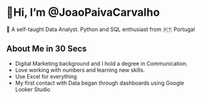# 👋Hi, I’m @JoaoPaivaCarvalho
👀 A self-taught Data Analyst. Python and SQL enthusiast from 🇵🇹 Portugal

## About Me in 30 Secs
- Digital Marketing background and I hold a degree in Communication.
- Love working with numbers and learning new skills.
- Use Excel for everything
- My first contact with Data began through dashboards using Google Looker Studio

